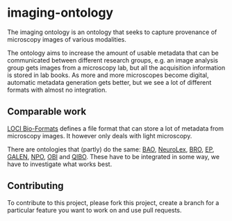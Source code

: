 imaging-ontology
================

The imaging ontology is an ontology that seeks to capture provenance
of microscopy images of various modalities.

The ontology aims to increase the amount of usable metadata that can
be communicated between different research groups, e.g. an image
analysis group gets images from a microscopy lab, but all the
acquisition information is stored in lab books. As more and more
microscopes become digital, automatic metadata generation gets better,
but we see a lot of different formats with almost no integration.

Comparable work 
--------------- 

[LOCI Bio-Formats](http://loci.wisc.edu/software/bio-formats) defines
a file format that can store a lot of metadata from microscopy
images. It however only deals with light microscopy.

There are ontologies that (partly) do the same:
[BAO](http://bioassayontology.org/wp/),
[NeuroLex](http://www.birncommunity.org/tools-catalog/neurolex-formerly-birnlex/),
[BRO](http://bioportal.bioontology.org/ontologies/BRO),
[EP](http://bioportal.bioontology.org/ontologies/EP),
[GALEN](http://bioportal.bioontology.org/ontologies/GALEN),
[NPO](http://www.nano-ontology.org/),
[OBI](http://obi-ontology.org/page/Main_Page) and
[QIBO](http://bioportal.bioontology.org/ontologies/QIBO). These have
to be integrated in some way, we have to investigate what works best.

Contributing
------------
To contribute to this project, please fork this project, create a
branch for a particular feature you want to work on and use pull
requests.

